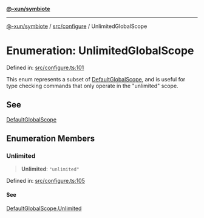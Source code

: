 [**@-xun/symbiote**](../../../README.md)

***

[@-xun/symbiote](../../../README.md) / [src/configure](../README.md) / UnlimitedGlobalScope

# Enumeration: UnlimitedGlobalScope

Defined in: [src/configure.ts:101](https://github.com/Xunnamius/symbiote/blob/6cd9803a2f37849e57efc78412bcf20f1a002bf9/src/configure.ts#L101)

This enum represents a subset of [DefaultGlobalScope](DefaultGlobalScope.md), and is useful for type
checking commands that only operate in the "unlimited" scope.

## See

[DefaultGlobalScope](DefaultGlobalScope.md)

## Enumeration Members

### Unlimited

> **Unlimited**: `"unlimited"`

Defined in: [src/configure.ts:105](https://github.com/Xunnamius/symbiote/blob/6cd9803a2f37849e57efc78412bcf20f1a002bf9/src/configure.ts#L105)

#### See

[DefaultGlobalScope.Unlimited](DefaultGlobalScope.md#unlimited)
